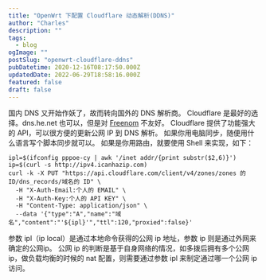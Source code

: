 ```yaml
---
title: "OpenWrt 下配置 Cloudflare 动态解析(DDNS)"
author: "Charles"
description: ""
tags:
  - blog
ogImage: ""
postSlug: "openwrt-cloudflare-ddns"
pubDatetime: 2020-12-16T08:17:50.000Z
updatedDate: 2022-06-29T18:58:16.000Z
featured: false
draft: false
---
```


国内 DNS 又开始作妖了，故而转向国外的 DNS 解析商。
Cloudflare 是最好的选择。dns.he.net 也可以，但是对 [Freenom](https://www.freenom.com/zh/index.html?lang=zh) 不友好。
Cloudflare 提供了功能强大的 API，可以很方便的更新公网 IP 到 DNS 解析。
如果你用电脑同步，随便用什么语言写个脚本同步就可以。
如果是你用路由，就要使用 Shell 来实现，如下：

```shell
ipl=$(ifconfig pppoe-cy | awk '/inet addr/{print substr($2,6)}')
ip=$(curl -s http://ipv4.icanhazip.com)
curl -k -X PUT "https://api.cloudflare.com/client/v4/zones/zones 的 ID/dns_records/域名的 ID" \
  -H "X-Auth-Email:个人的 EMAIL" \
  -H "X-Auth-Key:个人的 API KEY" \
  -H "Content-Type: application/json" \
  --data '{"type":"A","name":"域名","content":"'${ipl}'","ttl":120,"proxied":false}'
```

参数 ipl（ip local）是通过本地命令获得的公网 ip 地址，参数 ip 则是通过外网来确定的公网ip。
公网 ip 的判断是基于自身网络的情况，如多拨后拥有多个公网 ip，做负载均衡的时候的 nat 配置，则需要通过参数 ipl 来制定通过哪一个公网 ip 访问。
[
](https://www.jianshu.com/p/d5e7fae239e2)
